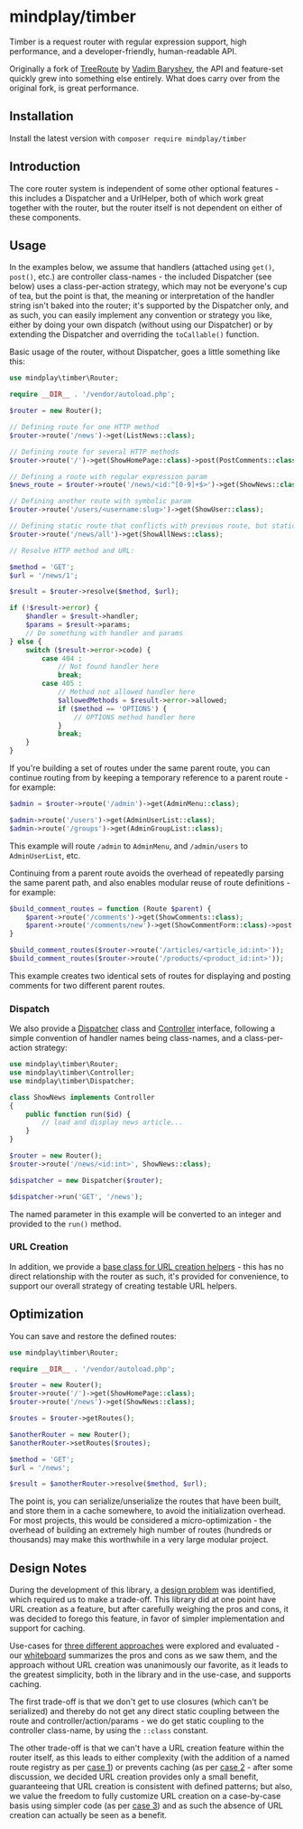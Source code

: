 # mindplay/timber

Timber is a request router with regular expression support, high performance, and a
developer-friendly, human-readable API.

Originally a fork of [TreeRoute](https://github.com/baryshev/TreeRoute) by
[Vadim Baryshev](https://github.com/baryshev), the API and feature-set quickly
grew into something else entirely. What does carry over from the original fork,
is great performance.


## Installation

Install the latest version with `composer require mindplay/timber`


## Introduction

The core router system is independent of some other optional features - this includes
a Dispatcher and a UrlHelper, both of which work great together with the router, but
the router itself is not dependent on either of these components.


## Usage

In the examples below, we assume that handlers (attached using `get()`, `post()`, etc.)
are controller class-names - the included Dispatcher (see below) uses a class-per-action
strategy, which may not be everyone's cup of tea, but the point is that, the meaning or
interpretation of the handler string isn't baked into the router; it's supported by the
Dispatcher only, and as such, you can easily implement any convention or strategy you
like, either by doing your own dispatch (without using our Dispatcher) or by extending
the Dispatcher and overriding the `toCallable()` function.

Basic usage of the router, without Dispatcher, goes a little something like this:

```PHP
use mindplay\timber\Router;

require __DIR__ . '/vendor/autoload.php';

$router = new Router();

// Defining route for one HTTP method
$router->route('/news')->get(ListNews::class);

// Defining route for several HTTP methods
$router->route('/')->get(ShowHomePage::class)->post(PostComments::class);

// Defining a route with regular expression param
$news_route = $router->route('/news/<id:^[0-9]+$>')->get(ShowNews::class);

// Defining another route with symbolic param
$router->route('/users/<username:slug>')->get(ShowUser::class);

// Defining static route that conflicts with previous route, but static routes have high priority
$router->route('/news/all')->get(ShowAllNews::class);

// Resolve HTTP method and URL:

$method = 'GET';
$url = '/news/1';

$result = $router->resolve($method, $url);

if (!$result->error) {
    $handler = $result->handler;
    $params = $result->params;
    // Do something with handler and params
} else {
    switch ($result->error->code) {
        case 404 :
            // Not found handler here
            break;
        case 405 :
            // Method not allowed handler here
            $allowedMethods = $result->error->allowed;
            if ($method == 'OPTIONS') {
                // OPTIONS method handler here
            }
            break;
    }
}
```

If you're building a set of routes under the same parent route, you can continue routing
from by keeping a temporary reference to a parent route - for example:

```PHP
$admin = $router->route('/admin')->get(AdminMenu::class);

$admin->route('/users')->get(AdminUserList::class);
$admin->route('/groups')->get(AdminGroupList::class);
```

This example will route `/admin` to `AdminMenu`, and `/admin/users` to `AdminUserList`, etc.

Continuing from a parent route avoids the overhead of repeatedly parsing the same parent path,
and also enables modular reuse of route definitions - for example:

```PHP
$build_comment_routes = function (Route $parent) {
    $parent->route('/comments')->get(ShowComments::class);
    $parent->route('/comments/new')->get(ShowCommentForm::class)->post(PostComment::class);
}

$build_comment_routes($router->route('/articles/<article_id:int>'));
$build_comment_routes($router->route('/products/<product_id:int>'));
```

This example creates two identical sets of routes for displaying and posting comments for two
different parent routes.


### Dispatch

We also provide a [Dispatcher](src/Dispatcher.php) class and [Controller](src/Controller.php)
interface, following a simple convention of handler names being class-names, and a
class-per-action strategy:

```PHP
use mindplay\timber\Router;
use mindplay\timber\Controller;
use mindplay\timber\Dispatcher;

class ShowNews implements Controller
{
    public function run($id) {
        // load and display news article...
    }
}

$router = new Router();
$router->route('/news/<id:int>', ShowNews::class);

$dispatcher = new Dispatcher($router);

$dispatcher->run('GET', '/news');
```

The named parameter in this example will be converted to an integer and provided
to the `run()` method.


### URL Creation

In addition, we provide a [base class for URL creation helpers](src/UrlHelper.php) -
this has no direct relationship with the router as such, it's provided for
convenience, to support our overall strategy of creating testable URL helpers.


## Optimization

You can save and restore the defined routes:

```php
use mindplay\timber\Router;

require __DIR__ . '/vendor/autoload.php';

$router = new Router();
$router->route('/')->get(ShowHomePage::class);
$router->route('/news')->get(ShowNews::class);

$routes = $router->getRoutes();

$anotherRouter = new Router();
$anotherRouter->setRoutes($routes);

$method = 'GET';
$url = '/news';

$result = $anotherRouter->resolve($method, $url);
```

The point is, you can serialize/unserialize the routes that have been built, and
store them in a cache somewhere, to avoid the initialization overhead. For most
projects, this would be considered a micro-optimization - the overhead of building
an extremely high number of routes (hundreds or thousands) may make this worthwhile
in a very large modular project.


## Design Notes

During the development of this library, a [design problem](commit/8bb93921c0a8b90d97f0143c0eebdf4ba44b0294)
was identified, which required us to make a trade-off. This library did at one point have URL creation as
a feature, but after carefully weighing the pros and cons, it was decided to forego this feature, in favor
of simpler implementation and support for caching.

Use-cases for [three different approaches](https://gist.github.com/mindplay-dk/feb4768dbb118c651ba0)
were explored and evaluated - our [whiteboard](https://goo.gl/photos/CZLk7iJCzeJfS3A58) summarizes the
pros and cons as we saw them, and the approach without URL creation was unanimously our favorite, as it
leads to the greatest simplicity, both in the library and in the use-case, and supports caching.

The first trade-off is that we don't get to use closures (which can't be serialized) and thereby do not
get any direct static coupling between the route and controller/action/params - we do get static coupling
to the controller class-name, by using the `::class` constant.

The other trade-off is that we can't have a URL creation feature within the router itself, as this leads to
either complexity (with the addition of a named route registry as per [case 1](https://gist.github.com/mindplay-dk/feb4768dbb118c651ba0#file-router-1-php))
or prevents caching (as per [case 2](https://gist.github.com/mindplay-dk/feb4768dbb118c651ba0#file-router-2-php) -
after some discussion, we decided URL creation provides only a small benefit, guaranteeing that URL creation
is consistent with defined patterns; but also, we value the freedom to fully customize URL creation on a
case-by-case basis using simpler code (as per [case 3](https://gist.github.com/mindplay-dk/feb4768dbb118c651ba0#file-router-3-php))
and as such the absence of URL creation can actually be seen as a benefit.
